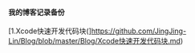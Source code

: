 #### 我的博客记录备份

[1.Xcode快速开发代码块(]https://github.com/JingJing-Lin/Blog/blob/master/Blog/Xcode快速开发代码块.md)
